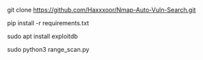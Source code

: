 git clone https://github.com/Haxxxoor/Nmap-Auto-Vuln-Search.git

pip install -r requirements.txt

sudo apt install exploitdb

sudo python3 range_scan.py
